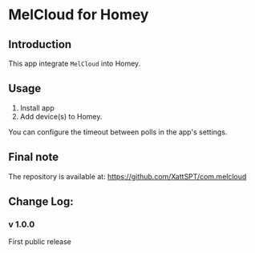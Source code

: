 # MelCloud for Homey

## Introduction
This app integrate `MelCloud` into Homey.


## Usage ##
1. Install app
2. Add device(s) to Homey.

You can configure the timeout between polls in the app's settings.

  
## Final note ##
The repository is available at: https://github.com/XattSPT/com.melcloud


## Change Log:

### v 1.0.0
First public release
